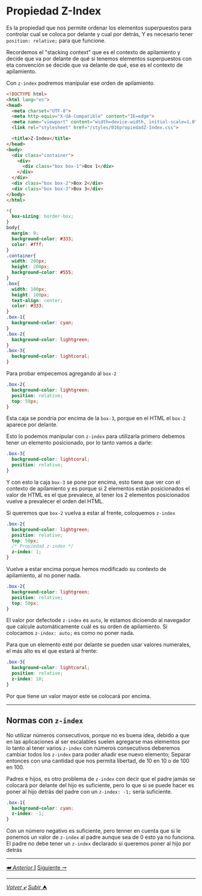 # Propiedad Z-Index

Es la propiedad que nos permite ordenar los elementos superpuestos para controlar cual se coloca por delante y cual por detrás, Y es necesario tener `position: relative;` para que funcione.

Recordemos el "stacking context" que es el contexto de apilamiento y decide que va por delante de qué si tenemos elementos superpuestos con eta convención se decide que va delante de qué, ese es el contexto de apilamiento. 

Con `z-index` podremos manipular ese orden de apilamiento.

```HTML
<!DOCTYPE html>
<html lang="es">
<head>
  <meta charset="UTF-8">
  <meta http-equiv="X-UA-Compatible" content="IE=edge">
  <meta name="viewport" content="width=device-width, initial-scale=1.0">
  <link rel="stylesheet" href="/styles/016propiedadZ-Index.css">

  <title>Z-Index</title>
</head>
<body>
  <div class="container">
    <div>
      <div class="box box-1">Box 1</div>
    </div>
  </div>
  <div class="box box-2">Box 2</div>
  <div class="box box-3">Box 3</div>
</body>
</html>
```
```CSS
*{
  box-sizing: border-box;
}
body{
  margin: 0;
  background-color: #333;
  color: #fff;
}
.container{
  width: 200px;
  height: 200px;
  background-color: #555;
}
.box{
  width: 100px;
  height: 100px;
  text-align: center;
  color: #333;
}
.box-1{
  background-color: cyan;
}
.box-2{
  background-color: lightgreen;
}
.box-3{
  background-color: lightcoral;
}
```
Para probar empecemos agregando al `box-2`

```css
.box-2{
  background-color: lightgreen;
  position: relative;
  top: 50px;
}
```
Esta caja se pondría por encima de la `box-3`, porque en el HTML el `box-2` aparece por delante.

Esto lo podemos manipular con `z-index` para utilizarla primero debemos tener un elemento posicionado, por lo tanto vamos a darle:

```CSS
.box-3{
  background-color: lightcoral;
  position: relative;
}
```
Y con esto la caja `box-3` se pone por encima, esto tiene que ver con el contexto de apilamiento y es porque si 2 elementos están posicionados el valor de HTML es el que prevalece, al tener los 2 elementos posicionados vuelve a prevalecer el orden del HTML.

Si queremos que `box-2` vuelva a estar al frente, coloquemos `z-index`

```CSS
.box-2{
  background-color: lightgreen;
  position: relative;
  top: 50px;
  /* Propiedad z-index */
  z-index: 1;
}
```
Vuelve a estar encima porque hemos modificado su contexto de apilamiento, al no poner nada.

```CSS
.box-2{
  background-color: lightgreen;
  position: relative;
  top: 50px;
}
```
El valor por defectode ``z-index`` es `auto`, le estamos dicioendo al navegador que calcule automáticamente cuál es su orden de apilamiento. Si colocamos ``z-index: auto;`` es como no poner nada.

Para que un elemento esté por delante se pueden usar valores numerales, el más alto es el que estará al frente:

```CSS
.box-3{
  background-color: lightcoral;
  position: relative;
  z-index: 10;
}
```
Por que tiene un valor mayor este se colocará por encima.

---

## Normas con `z-index`

No utilizar números consecutivos, porque no es buena idea, debido a que en las aplicaciones al ser escalables suelen agregarse mas elementos por lo tanto al tener varios `z-index` con números consecutivos deberemos cambiar todos los `z-index` para poder añadir ese nuevo elemento; Separar entonces con una cantidad que nos permita libertad, de 10 en 10 o de 100 en 100.

Padres e hijos, es otro problema de `z-index` con decir que el padre jamás se colocará por delante del hijo es suficiente, pero lo que si se puede hacer es poner al hijo detrás del padre con un `z-index: -1;` sería suficiente.

```CSS
.box-1{
  background-color: cyan;
  z-index: -1;
}
```
Con un número negativo es suficiente, pero tenner en cuenta que si le ponemos un valor de `z-index` al padre aunque sea de 0 esto ya no funciona. El padre no debe tener un `z-index` declarado si queremos poner al hijo por detrás

---

[**&#11176;** *Anterior* &#11007;](/teoria/teoriaBasica/015.4_positionSticky.md "Posición Sticky") 
[Siguiente **&#129042;**](/teoria/teoriaBasica/017_stackingContext.md "Contexto de Apilamiento")

---

[*Volver* **&ldca;**](/teoria/README.md "Menu principal") 
[*Subir* **&#11165;**](# "Ir al título")